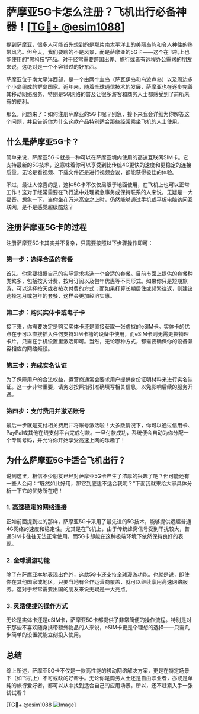 # 萨摩亚5G卡怎么注册？飞机出行必备神器！[[TG💪+ @esim1088](https://t.me/s/esim1088)]

提到萨摩亚，很多人可能首先想到的是那片南太平洋上的美丽岛屿和令人神往的热带风光。但今天，我们要聊的不是风景，而是萨摩亚的5G卡——这个在飞机上也能使用的“黑科技”产品。对于经常需要跨国出差、旅行或者有远程办公需求的朋友来说，这绝对是一个不容错过的好东西。

萨摩亚位于南太平洋西部，是一个由两个主岛（萨瓦伊岛和乌波卢岛）以及周边多个小岛组成的群岛国家。近年来，随着全球通信技术的发展，萨摩亚也在逐步完善其移动网络服务，特别是5G网络的普及让很多游客和商务人士都感受到了前所未有的便利。

那么，问题来了：如何注册萨摩亚的5G卡呢？别急，接下来我会详细为你解答这个问题，并且告诉你为什么这款产品特别适合那些经常乘坐飞机的人士使用。

## 什么是萨摩亚5G卡？

简单来说，萨摩亚5G卡就是一种可以在萨摩亚境内使用的高速互联网SIM卡。它支持最新的5G技术，这意味着你可以享受到比传统4G更快的速度和更稳定的连接质量。无论是看视频、下载文件还是进行视频会议，都能获得极佳的体验。

不过，最让人惊喜的是，这种5G卡不仅仅局限于地面使用，在飞机上也可以正常工作！这对于经常需要在飞行途中处理紧急事务或保持联系的人来说，无疑是一大福音。想象一下，当你坐在万米高空之上时，仍然能够通过手机或平板电脑访问互联网，是不是感觉超级酷炫？

## 注册萨摩亚5G卡的过程

注册萨摩亚5G卡其实并不复杂，只需要按照以下步骤操作即可：

### 第一步：选择合适的套餐
首先，你需要根据自己的实际需求挑选一个合适的套餐。目前市面上提供的套餐种类繁多，包括按天计费、按月订阅以及包年优惠等不同形式。如果你只是短期旅游，可以选择按天或者按次付费的方式；而如果打算长期居住或频繁往返，则建议选择包月或包年的套餐，这样会更加经济实惠。

### 第二步：购买实体卡或电子卡
接下来，你需要决定是购买实体卡还是直接获取一张虚拟的eSIM卡。实体卡的优点在于可以直接插入任何支持SIM卡槽的设备中使用，而eSIM卡则无需更换物理卡片，只需在手机设置里激活即可。当然，无论哪种方式，都需要确保你的设备兼容相应的网络频段。

### 第三步：完成实名认证
为了保障用户的合法权益，运营商通常会要求用户提供身份证明材料来进行实名认证。这一步非常重要，请务必按照指引准确填写相关信息，以免影响后续的服务开通。

### 第四步：支付费用并激活账号
最后一步就是支付相关费用并将账号激活啦！大多数情况下，你可以通过信用卡、PayPal或其他在线支付平台完成付款。一旦付款成功，系统便会自动为你分配一个专属号码，并允许你开始享受高速上网的乐趣了！

## 为什么萨摩亚5G卡适合飞机出行？

说到这里，相信不少朋友已经对萨摩亚5G卡产生了浓厚的兴趣了吧？但可能还有一些人会问：“既然如此好用，那它到底适不适合我呢？”下面我就来给大家具体分析一下它的优势所在吧！

### 1. 高速稳定的网络连接
正如前面提到过的那样，萨摩亚5G卡采用了最先进的5G技术，能够提供远超普通4G网络的速度和稳定性。尤其是在飞机上，由于传统蜂窝信号受到干扰较大，普通SIM卡往往无法正常使用，而5G卡却能在这种极端环境下依然保持良好的表现。

### 2. 全球漫游功能
除了在萨摩亚本地表现出色外，这款5G卡还支持全球漫游功能。也就是说，即使你在其他国家或地区，只要当地有合作运营商覆盖，就可以继续享用高速网络服务。这对于经常需要出国的朋友来说无疑是一大亮点。

### 3. 灵活便捷的操作方式
无论是实体卡还是eSIM卡，萨摩亚5G卡都提供了非常简便的操作流程。特别是对于那些不喜欢随身携带额外物品的人来说，eSIM卡更是个理想的选择——只需几步简单的设置就能立刻投入使用。

## 总结

综上所述，萨摩亚5G卡不仅是一款高性能的移动网络解决方案，更是在特定场景下（如飞机上）不可或缺的好帮手。无论你是商务人士还是自由职业者，亦或是单纯的旅行爱好者，都可以从中找到适合自己的应用场景。所以，还不赶紧入手一张试试看？

[[TG💪+ @esim1088](https://t.me/s/esim1088) ![Image](https://i.postimg.cc/4NQfJmqS/Snipaste-2025-05-13-00-14-12.png)]